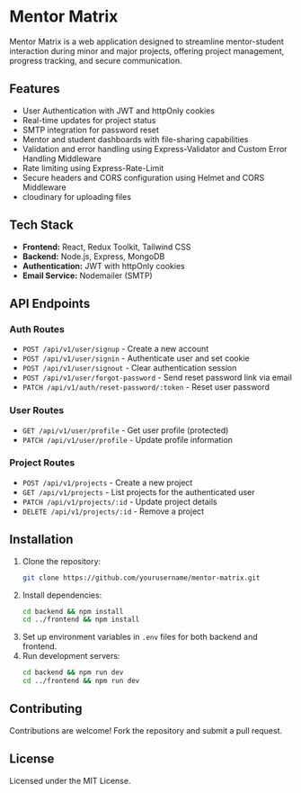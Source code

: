 # Mentor Matrix

Mentor Matrix is a web application designed to streamline mentor-student interaction during minor and major projects, offering project management, progress tracking, and secure communication.

## Features

- User Authentication with JWT and httpOnly cookies
- Real-time updates for project status
- SMTP integration for password reset
- Mentor and student dashboards with file-sharing capabilities
- Validation and error handling using Express-Validator and Custom Error Handling Middleware
- Rate limiting using Express-Rate-Limit
- Secure headers and CORS configuration using Helmet and CORS Middleware
- cloudinary for uploading files

## Tech Stack

- **Frontend:** React, Redux Toolkit, Tailwind CSS
- **Backend:** Node.js, Express, MongoDB
- **Authentication:** JWT with httpOnly cookies
- **Email Service:** Nodemailer (SMTP)

## API Endpoints

### **Auth Routes**

- `POST /api/v1/user/signup` - Create a new account
- `POST /api/v1/user/signin` - Authenticate user and set cookie
- `POST /api/v1/user/signout` - Clear authentication session
- `POST /api/v1/user/forgot-password` - Send reset password link via email
- `PATCH /api/v1/auth/reset-password/:token` - Reset user password

### **User Routes**

- `GET /api/v1/user/profile` - Get user profile (protected)
- `PATCH /api/v1/user/profile` - Update profile information

### **Project Routes**

- `POST /api/v1/projects` - Create a new project
- `GET /api/v1/projects` - List projects for the authenticated user
- `PATCH /api/v1/projects/:id` - Update project details
- `DELETE /api/v1/projects/:id` - Remove a project

## Installation

1. Clone the repository:
   ```bash
   git clone https://github.com/yourusername/mentor-matrix.git
   ```
2. Install dependencies:
   ```bash
   cd backend && npm install
   cd ../frontend && npm install
   ```
3. Set up environment variables in `.env` files for both backend and frontend.
4. Run development servers:
   ```bash
   cd backend && npm run dev
   cd ../frontend && npm run dev
   ```

## Contributing

Contributions are welcome! Fork the repository and submit a pull request.

## License

Licensed under the MIT License.

